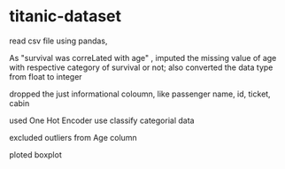 # titanic-dataset
read csv file using pandas,

As "survival was correLated with age" , imputed the missing value of age with respective category of survival or not; also converted the data type from float to integer 

dropped the just informational coloumn, like passenger name, id, ticket, cabin

used One Hot Encoder use classify categorial data 

excluded outliers from Age column

ploted boxplot 

